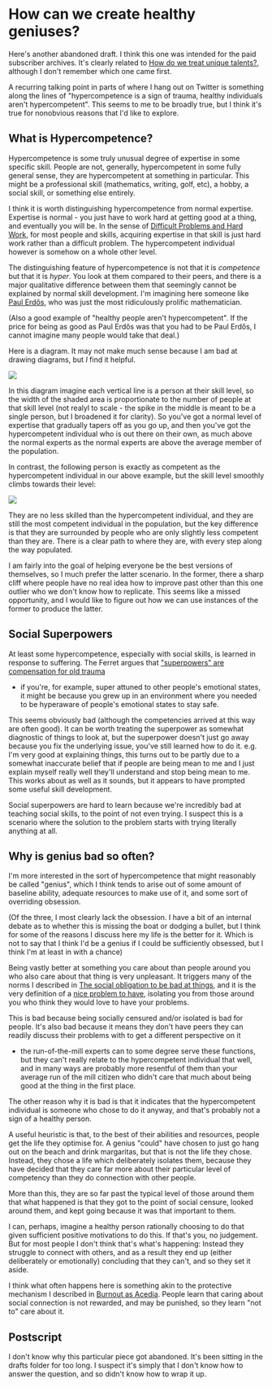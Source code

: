 # How can we create healthy geniuses?

Here's another abandoned draft. I think this one was intended for the paid subscriber archives. It's clearly related to [How do we treat unique talents?](https://drmaciver.substack.com/p/how-do-we-treat-unique-talents-32a), although I don't remember which one came first.

A recurring talking point in parts of where I hang out on Twitter is
something along the lines of "hypercompetence is a sign of trauma,
healthy individuals aren't hypercompetent". This seems to me to be
broadly true, but I think it's true for nonobvious reasons that I'd like
to explore.

## What is Hypercompetence?

Hypercompetence is some truly unusual degree of expertise in some
specific skill. People are not, generally, hypercompetent in some fully
general sense, they are hypercompetent at something in particular. This
might be a professional skill (mathematics, writing, golf, etc), a
hobby, a social skill, or something else entirely.

I think it is worth distinguishing hypercompetence from normal
expertise. Expertise is normal - you just have to work hard at getting
good at a thing, and eventually you will be. In the sense of [Difficult
Problems and Hard
Work](https://drmaciver.substack.com/p/difficult-problems-and-hard-weeks),
for most people and skills, acquiring expertise in that skill is just
hard work rather than a difficult problem. The hypercompetent individual
however is somehow on a whole other level.

The distinguishing feature of hypercompetence is not that it is
*competence* but that it is *hyper*. You look at them compared to their
peers, and there is a major qualitative difference between them that
seemingly cannot be explained by normal skill development. I'm imagining
here someone like [Paul
Erdős](https://en.wikipedia.org/wiki/Paul_Erd%C5%91s), who was just the
most ridiculously prolific
mathematician.

(Also a good example of "healthy people aren't hypercompetent". If the
price for being as good as Paul Erdős was that you had to be Paul Erdős,
I cannot imagine many people would take that deal.)

Here is a diagram. It may not make much sense because I am bad at
drawing diagrams, but *I* find it helpful.

![](/images/genius-1.png)

In this diagram imagine each vertical line is a person at their skill
level, so the width of the shaded area is proportionate to the number of
people at that skill level (not realyl to scale - the spike in the
middle is meant to be a single person, but I broadened it for clarity).
So you've got a normal level of expertise that gradually tapers off as
you go up, and then you've got the hypercompetent individual who is out
there on their own, as much above the normal experts as the normal
experts are above the average member of the population.

In contrast, the following person is exactly as competent as the
hypercompetent individual in our above example, but the skill level
smoothly climbs towards their level:

![](/images/genius-2.png)

They are no less skilled than the hypercompetent individual, and they
are still the most competent individual in the population, but the key
difference is that they are surrounded by people who are only slightly
less competent than they are. There is a clear path to where they are,
with every step along the way populated.

I am fairly into the goal of helping everyone be the best versions of
themselves, so I much prefer the latter scenario. In the former, there a
sharp cliff where people have no real idea how to improve past other
than this one outlier who we don't know how to replicate. This seems
like a missed opportunity, and I would like to figure out how we can use
instances of the former to produce the latter.

## Social Superpowers

At least some hypercompetence, especially with social skills, is learned
in response to suffering. The Ferret argues that ["superpowers" are
compensation for old
trauma](https://www.theferrett.com/2021/01/28/your-superpower-is-a-compensation-for-old-trauma/)
- if you're, for example, super attuned to other people's emotional
states, it might be because you grew up in an environment where you
needed to be hyperaware of people's emotional states to stay safe.

This seems obviously bad (although the competencies arrived at this way
are often good). It can be worth treating the superpower as somewhat
diagnostic of things to look at, but the superpower doesn't just go away
because you fix the underlying issue, you've still learned how to do it.
e.g. I'm very good at explaining things, this turns out to be partly due
to a somewhat inaccurate belief that if people are being mean to me and
I just explain myself really well they'll understand and stop being mean
to me. This works about as well as it sounds, but it appears to have
prompted some useful skill development.

Social superpowers are hard to learn because we're incredibly bad at
teaching social skills, to the point of not even trying. I suspect this
is a scenario where the solution to the problem starts with trying
literally anything at all.

## Why is genius bad so often?

I'm more interested in the sort of hypercompetence that might reasonably
be called "genius", which I think tends to arise out of some amount of
baseline ability, adequate resources to make use of it, and some sort of
overriding obsession.

(Of the three, I most clearly lack the obsession. I have a bit of an
internal debate as to whether this is missing the boat or dodging a
bullet, but I think for some of the reasons I discuss here my life is
the better for it. Which is not to say that I think I'd be a genius if I could be sufficiently obsessed, but I think I'm at least in with a chance)

Being vastly better at something you care about than people around you
who also care about that thing is very unpleasant. It triggers many of
the norms I described in [The social obligation to be bad at
things](https://notebook.drmaciver.com/posts/2020-02-29-10:30.html), and
it is the very definition of a [nice problem to
have](https://notebook.drmaciver.com/posts/2020-07-15-09:33.html),
isolating you from those around you who think they would love to have
your problems.

This is bad because being socially censured and/or isolated is bad for
people. It's also bad because it means they don't have peers they can
readily discuss their problems with to get a different perspective on it
- the run-of-the-mill experts can to some degree serve these functions,
but they can't really relate to the hypercompetent individual that well,
and in many ways are probably more resentful of them than your average
run of the mill citizen who didn't care that much about being good at
the thing in the first place.

The other reason why it is bad is that it indicates that the
hypercompetent individual is someone who chose to do it anyway, and
that's probably not a sign of a healthy person.

A useful heuristic is that, to the best of their abilities and
resources, people get the life they optimise for. A genius "could" have
chosen to just go hang out on the beach and drink margaritas, but that
is not the life they chose. Instead, they chose a life which
deliberately isolates them, because they have decided that they care far
more about their particular level of competency than they do connection
with other people.

More than this, they are so far past the typical level of those around
them that what happened is that they got to the point of social censure,
looked around them, and kept going because it was that important to
them.

I can, perhaps, imagine a healthy person rationally choosing to do that
given sufficient positive motivations to do this. If that's you, no
judgement. But for most people I don't think that's what's happening:
Instead they struggle to connect with others, and as a result they end
up (either deliberately or emotionally) concluding that they can't, and
so they set it aside.

I think what often happens here is something akin to the protective
mechanism I described in [Burnout as
Acedia](https://drmaciver.substack.com/p/burnout-as-acedia). People
learn that caring about social connection is not rewarded, and may be
punished, so they learn "not to" care about it.

## Postscript

I don't know why this particular piece got abandoned. It's been sitting in the drafts folder for too long. I suspect it's simply that I don't know how to answer the question, and so didn't know how to wrap it up.
